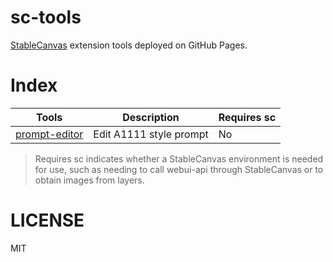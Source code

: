 # sc-tools

[StableCanvas](https://github.com/StableCanvas/StableCanvas) extension tools deployed on GitHub Pages.

# Index

| Tools         | Description             | Requires sc |
|---------------|-------------------------|-------------|
| [prompt-editor](https://stablecanvas.github.io/sc-tools/prompt-editor/) | Edit A1111 style prompt | No          |

> Requires sc indicates whether a StableCanvas environment is needed for use, such as needing to call webui-api through StableCanvas or to obtain images from layers.

# LICENSE
MIT